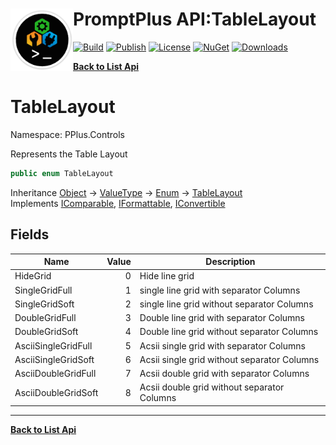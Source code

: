 # <img align="left" width="100" height="100" src="../images/icon.png">PromptPlus API:TableLayout 

[![Build](https://github.com/FRACerqueira/PromptPlus/workflows/Build/badge.svg)](https://github.com/FRACerqueira/PromptPlus/actions/workflows/build.yml)
[![Publish](https://github.com/FRACerqueira/PromptPlus/actions/workflows/publish.yml/badge.svg)](https://github.com/FRACerqueira/PromptPlus/actions/workflows/publish.yml)
[![License](https://img.shields.io/badge/License-MIT-brightgreen.svg)](https://github.com/FRACerqueira/PromptPlus/blob/master/LICENSE)
[![NuGet](https://img.shields.io/nuget/v/PromptPlus)](https://www.nuget.org/packages/PromptPlus/)
[![Downloads](https://img.shields.io/nuget/dt/PromptPlus)](https://www.nuget.org/packages/PromptPlus/)

[**Back to List Api**](./apis.md)

# TableLayout

Namespace: PPlus.Controls

Represents the Table Layout

```csharp
public enum TableLayout
```

Inheritance [Object](https://docs.microsoft.com/en-us/dotnet/api/system.object) → [ValueType](https://docs.microsoft.com/en-us/dotnet/api/system.valuetype) → [Enum](https://docs.microsoft.com/en-us/dotnet/api/system.enum) → [TableLayout](./pplus.controls.tablelayout.md)<br>
Implements [IComparable](https://docs.microsoft.com/en-us/dotnet/api/system.icomparable), [IFormattable](https://docs.microsoft.com/en-us/dotnet/api/system.iformattable), [IConvertible](https://docs.microsoft.com/en-us/dotnet/api/system.iconvertible)

## Fields

| Name | Value | Description |
| --- | --: | --- |
| HideGrid | 0 | Hide line grid |
| SingleGridFull | 1 | single line grid with separator Columns |
| SingleGridSoft | 2 | single line grid without separator Columns |
| DoubleGridFull | 3 | Double line grid with separator Columns |
| DoubleGridSoft | 4 | Double line grid without separator Columns |
| AsciiSingleGridFull | 5 | Acsii single grid with separator Columns |
| AsciiSingleGridSoft | 6 | Acsii single grid without separator Columns |
| AsciiDoubleGridFull | 7 | Acsii double grid with separator Columns |
| AsciiDoubleGridSoft | 8 | Acsii double grid without separator Columns |


- - -
[**Back to List Api**](./apis.md)
